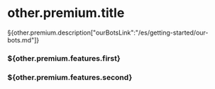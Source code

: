 # other.premium.title

§{other.premium.description["ourBotsLink":"/es/getting-started/our-bots.md"]}

### \${other.premium.features.first}

### \${other.premium.features.second}
